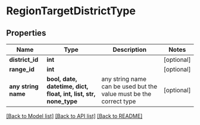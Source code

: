 # RegionTargetDistrictType


## Properties
Name | Type | Description | Notes
------------ | ------------- | ------------- | -------------
**district_id** | **int** |  | [optional] 
**range_id** | **int** |  | [optional] 
**any string name** | **bool, date, datetime, dict, float, int, list, str, none_type** | any string name can be used but the value must be the correct type | [optional]

[[Back to Model list]](../README.md#documentation-for-models) [[Back to API list]](../README.md#documentation-for-api-endpoints) [[Back to README]](../README.md)


